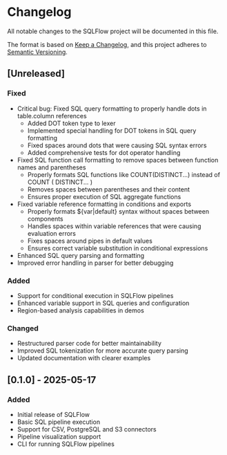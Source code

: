 # Changelog

All notable changes to the SQLFlow project will be documented in this file.

The format is based on [Keep a Changelog](https://keepachangelog.com/en/1.0.0/),
and this project adheres to [Semantic Versioning](https://semver.org/spec/v2.0.0.html).

## [Unreleased]

### Fixed
- Critical bug: Fixed SQL query formatting to properly handle dots in table.column references
  - Added DOT token type to lexer
  - Implemented special handling for DOT tokens in SQL query formatting
  - Fixed spaces around dots that were causing SQL syntax errors
  - Added comprehensive tests for dot operator handling
- Fixed SQL function call formatting to remove spaces between function names and parentheses
  - Properly formats SQL functions like COUNT(DISTINCT...) instead of COUNT ( DISTINCT... )
  - Removes spaces between parentheses and their content
  - Ensures proper execution of SQL aggregate functions
- Fixed variable reference formatting in conditions and exports
  - Properly formats ${var|default} syntax without spaces between components
  - Handles spaces within variable references that were causing evaluation errors
  - Fixes spaces around pipes in default values
  - Ensures correct variable substitution in conditional expressions
- Enhanced SQL query parsing and formatting
- Improved error handling in parser for better debugging

### Added
- Support for conditional execution in SQLFlow pipelines
- Enhanced variable support in SQL queries and configuration
- Region-based analysis capabilities in demos

### Changed
- Restructured parser code for better maintainability
- Improved SQL tokenization for more accurate query parsing
- Updated documentation with clearer examples

## [0.1.0] - 2025-05-17

### Added
- Initial release of SQLFlow
- Basic SQL pipeline execution
- Support for CSV, PostgreSQL and S3 connectors
- Pipeline visualization support
- CLI for running SQLFlow pipelines 